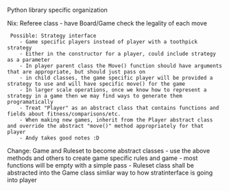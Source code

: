 Python library specific organization

Nix: Referee class - have Board/Game check the legality of each move

     Possible: Strategy interface
        - Game specific players instead of player with a toothpick strategy
        - Either in the constructor for a player, could include strategy as a parameter
        - In player parent class the Move() function should have arguments that are appropriate, but should just pass on
        - in child classes, the game specific player will be provided a strategy to use and will have specific move() for the game
        - In larger scale operations, once we know how to represent a strategy in a game then we may find ways to generate them programatically
        - Treat "Player" as an abstract class that contains functions and fields about fitness/comparisons/etc.
        - When making new games, inherit from the Player abstract class and override the abstract "move()" method appropriately for that player
        - Andy takes good notes :D


Change:
Game and Ruleset to become abstract classes - use the above methods and others to create game specific rules and game - most functions will be empty with a simple pass - Ruleset class shall be abstracted into the Game class simliar way to how stratinterface is going into player
